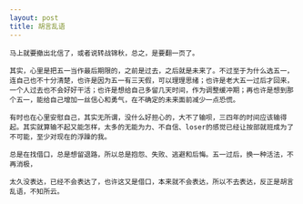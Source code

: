 ```yaml
---
layout: post
title: 胡言乱语
---
```


	马上就要撤出北信了，或者说转战锦秋，总之，是要翻一页了。
	
	其实，心里是把五一当作最后期限的，之前是过去，之后就是未来了。不过至于为什么选五一，连自己也不十分清楚，也许是因为五一有三天假，可以理理思绪；也许是老大五一过后才回来，一个人过去也不会好好干活；也许是想给自己多留几天时间，作为调整缓冲期；再也许是想到那个五一，能给自己增加一丝信心和勇气，在不确定的未来面前减少一点恐慌。
	
	有时也在心里安慰自己，其实无所谓，没什么好担心的，大不了输呗，三四年的时间应该输得起。其实就算输不起又能怎样，太多的无能为力、不自信、loser的感觉已经让按部就班成为了不可能，至少对现在的浮躁的我。
	
	总是在找借口，总是想留退路，所以总是抱怨、失败、逃避和后悔。五一过后，换一种活法，不再消极，
	
	太久没表达，已经不会表达了，也许这又是借口，本来就不会表达，所以不去表达，反正是胡言乱语，不知所云。
